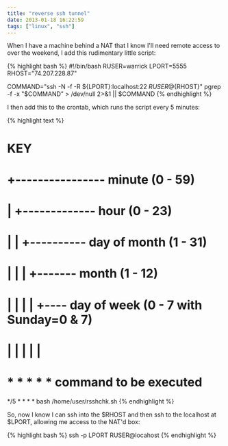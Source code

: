 ```yaml
---
title: "reverse ssh tunnel"
date: 2013-01-18 16:22:59
tags: ["linux", "ssh"]
---
```


<p>
When I have a machine behind a NAT that I know I'll need remote access to over the weekend, I add this rudimentary little script:
</p>

<p>
{% highlight bash %}
#!/bin/bash
RUSER=warrick
LPORT=5555
RHOST="74.207.228.87"

COMMAND="ssh -N -f -R ${LPORT}:localhost:22 ${RUSER}@${RHOST}"
pgrep -f -x "$COMMAND" > /dev/null 2>&1 || $COMMAND
{% endhighlight %}
</p>

<p>
I then add this to the crontab, which runs the script every 5 minutes:
</p>

{% highlight text %}
#  KEY
#  +---------------- minute (0 - 59)
#  |  +------------- hour (0 - 23)
#  |  |  +---------- day of month (1 - 31)
#  |  |  |  +------- month (1 - 12)
#  |  |  |  |  +---- day of week (0 - 7 with Sunday=0 & 7)
#  |  |  |  |  |
#  *  *  *  *  *  command to be executed
  */5 *  *  *  *  bash /home/user/rsshchk.sh
{% endhighlight %}

<p>
So, now I know I can ssh into the $RHOST and then ssh to the localhost at $LPORT, allowing me access to the NAT'd box:

{% highlight bash %}
ssh -p LPORT RUSER@locahost
{% endhighlight %}
</p>
